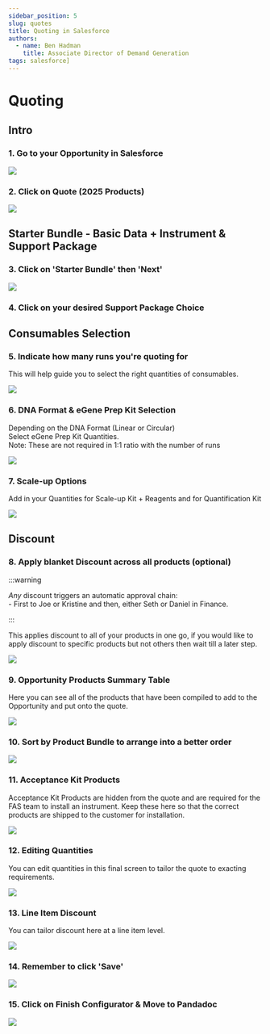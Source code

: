 ```yaml
---
sidebar_position: 5
slug: quotes
title: Quoting in Salesforce
authors:
  - name: Ben Hadman
    title: Associate Director of Demand Generation
tags: salesforce]
---
```


# Quoting

Intro
-----

### 1\. Go to your Opportunity in Salesforce

![](https://dubble-prod-01.s3.amazonaws.com/assets/64c54947-074d-4451-8e6f-76c69e9008f4.png?1)

### 2\. Click on Quote (2025 Products)

![](https://d3q7ie80jbiqey.cloudfront.net/media/image/zoom/592f772e-e66b-4236-84d4-5bd14cb0c520/1.5/0/0?1)

Starter Bundle - Basic Data + Instrument & Support Package
----------------------------------------------------------

### 3\. Click on 'Starter Bundle' then 'Next'

![](https://d3q7ie80jbiqey.cloudfront.net/media/image/zoom/9d5693b3-eb5b-4f6f-9b80-c050fe97fdb9/1.5/0/98.638309270961?1)

### 4\. Click on your desired Support Package Choice

Consumables Selection
---------------------

### 5\. Indicate how many runs you're quoting for

This will help guide you to select the right quantities of consumables.

![](https://d3q7ie80jbiqey.cloudfront.net/media/image/zoom/7db02312-ad2d-44eb-a99b-254fa4dc28ea/1.5480651953215/0/20.505447083867?1)

### 6\. DNA Format & eGene Prep Kit Selection

Depending on the DNA Format (Linear or Circular)  
Select eGene Prep Kit Quantities.  
Note: These are not required in 1:1 ratio with the number of runs

![](https://d3q7ie80jbiqey.cloudfront.net/media/image/zoom/d962c26f-f53d-4716-96ae-431f48e30513/1.5/0/53.440504017978?1)

### 7\. Scale-up Options

Add in your Quantities for Scale-up Kit + Reagents and for Quantification Kit

![](https://d3q7ie80jbiqey.cloudfront.net/media/image/zoom/8ad825be-6e7e-4279-872f-993cefb3ac6b/1.0708633092178/0/50.631164241647?1)

Discount
--------

### 8\. Apply blanket Discount across all products (optional)

:::warning

_Any_ discount triggers an automatic approval chain:  
\- First to Joe or Kristine and then, either Seth or Daniel in Finance.

:::


This applies discount to all of your products in one go, if you would like to apply discount to specific products but not others then wait till a later step.

![](https://d3q7ie80jbiqey.cloudfront.net/media/image/zoom/bdb4d6a1-493c-4927-8dae-4ba08360f8d1/1.0480651953215/33.26192304492/55.784936479129?1)


### 9\. Opportunity Products Summary Table

Here you can see all of the products that have been compiled to add to the Opportunity and put onto the quote.  

![](https://d3q7ie80jbiqey.cloudfront.net/media/image/zoom/99833565-b07c-4a2f-bbc8-a002d6ab882b/1.5470225355659/3.4170964711454/82.412694585179?1)

### 10\. Sort by Product Bundle to arrange into a better order

![](https://d3q7ie80jbiqey.cloudfront.net/media/image/zoom/68b88230-be3f-40af-80f7-20536a2f4433/2.5/4.8942057291667/36.486365883128?1)

### 11\. Acceptance Kit Products

Acceptance Kit Products are hidden from the quote and are required for the FAS team to install an instrument. Keep these here so that the correct products are shipped to the customer for installation.

![](https://d3q7ie80jbiqey.cloudfront.net/media/image/zoom/e4278867-fe16-4084-9c50-77908449a2a1/2.5/4.8942057291667/52.518123901582?1)

### 12\. Editing Quantities

You can edit quantities in this final screen to tailor the quote to exacting requirements.

![](https://d3q7ie80jbiqey.cloudfront.net/media/image/zoom/0ba04441-4158-4c01-8109-8364ecefd903/2.5/52.684733072917/55.173206832162?1)

### 13\. Line Item Discount

You can tailor discount here at a line item level.

![](https://d3q7ie80jbiqey.cloudfront.net/media/image/zoom/6b5b37fd-c85b-4b56-a622-e99b41f8fef7/2.5/50.541178385417/55.226411467487?1)

### 14\. Remember to click 'Save'

![](https://d3q7ie80jbiqey.cloudfront.net/media/image/zoom/3ed38ce6-dae8-4c92-bc57-17a8d27d2fbb/2.5/33.702799479167/95.147050746924?1)

### 15\. Click on Finish Configurator & Move to Pandadoc

![](https://d3q7ie80jbiqey.cloudfront.net/media/image/zoom/46e2cf7f-5cd0-4894-a224-33bb1527747b/2.5/65.75439453125/48.723432007909?1)
